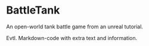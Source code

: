 # BattleTank
An open-world tank battle game from an unreal tutorial.

Evtl. Markdown-code with extra text and information.
